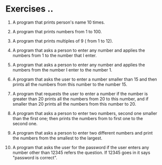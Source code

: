 # Exercises ..

1. A program that prints person's name 10 times.

2. A program that prints numbers from 1 to 100.

3. A program that prints multiples of 9 ( from 1 to 12).

4. A program that asks a person to enter any number and applies the numbers from 1 to the number that I enter.

5. A program that asks a person to enter any number and applies the numbers from the number I enter to the number 1.

6. A program that asks the user to enter a number smaller than 15 and then prints all the numbers from this number to the number 15.

7. A program that requests the user to enter a number if the number is greater than 20 prints all the numbers from 20 to this number, and if smaller than 20 prints all the numbers from this number to 20.

8. A program that asks a person to enter two numbers, second one smaller than the first one; then prints the numbers from to first one to the second one.

9. A program that asks a person to enter two different numbers and print the numbers from the smallest to the largest.

10. A program that asks the user for the password if the user enters any number other than 12345 refers the question. If 12345 goes in it says "password is correct".
